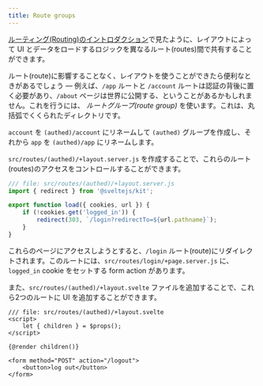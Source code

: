 ```yaml
---
title: Route groups
---
```


[ルーティング(Routing)のイントロダクション](/tutorial/kit/layouts)で見たように、レイアウトによって UI とデータをロードするロジックを異なるルート(routes)間で共有することができます。

ルート(route)に影響することなく、レイアウトを使うことができたら便利なときがあるでしょう — 例えば、`/app` ルートと `/account` ルートは認証の背後に置く必要があり、`/about` ページは世界に公開する、ということがあるかもしれません。これを行うには、 _ルートグループ(route group)_ を使います。これは、丸括弧でくくられたディレクトリです。

`account` を `(authed)/account` にリネームして `(authed)` グループを作成し、それから `app` を `(authed)/app` にリネームします。

`src/routes/(authed)/+layout.server.js` を作成することで、これらのルート(routes)のアクセスをコントロールすることができます。

```js
/// file: src/routes/(authed)/+layout.server.js
import { redirect } from '@sveltejs/kit';

export function load({ cookies, url }) {
	if (!cookies.get('logged_in')) {
		redirect(303, `/login?redirectTo=${url.pathname}`);
	}
}
```

これらのページにアクセスしようとすると、`/login` ルート(route)にリダイレクトされます。このルートには、`src/routes/login/+page.server.js` に、`logged_in` cookie をセットする form action があります。

また、`src/routes/(authed)/+layout.svelte` ファイルを追加することで、これら2つのルートに UI を追加することができます。

```svelte
/// file: src/routes/(authed)/+layout.svelte
<script>
	let { children } = $props();
</script>

{@render children()}

<form method="POST" action="/logout">
	<button>log out</button>
</form>
```
